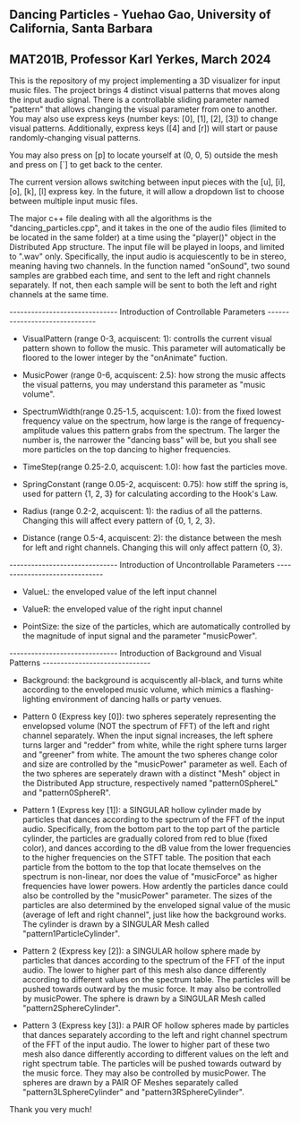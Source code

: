
## Dancing Particles - Yuehao Gao, University of California, Santa Barbara

## MAT201B, Professor Karl Yerkes, March 2024

This is the repository of my project implementing a 3D visualizer for input music files. The project brings 4 distinct visual patterns that moves along the input audio signal. There is a controllable sliding parameter named "pattern" that allows changing the visual parameter from one to another. You may also use express keys (number keys: [0], [1], [2], [3]) to change visual patterns. Additionally, express keys ([4] and [r]) will start or pause randomly-changing visual patterns.

You may also press on [p] to locate yourself at (0, 0, 5) outside the mesh and press on [`] to get back to the center.

The current version allows switching between input pieces with the [u], [i], [o], [k], [l] express key. In the future, it will allow a dropdown list to choose between multiple input music files.

The major c++ file dealing with all the algorithms is the "dancing_particles.cpp", and it takes in the one of the audio files (limited to be located in the same folder) at a time using the "player()" object in the Distributed App structure. The input file will be played in loops, and limited to ".wav" only. Specifically, the input audio is acquiescently to be in stereo, meaning having two channels. In the function named "onSound", two sound samples are grabbed each time, and sent to the left and right channels separately. If not, then each sample will be sent to both the left and right channels at the same time.

------------------------------ Introduction of Controllable Parameters ------------------------------
- VisualPattern (range 0-3, acquiscent: 1): controlls the current visual pattern shown to follow the music. This parameter will automatically be floored to the lower integer by the "onAnimate" fuction.

- MusicPower (range 0-6, acquiscent: 2.5): how strong the music affects the visual patterns, you may understand this parameter as "music volume".

- SpectrumWidth(range 0.25-1.5, acquiscent: 1.0): from the fixed lowest frequency value on the spectrum, how large is the range of frequency-amplitude values this pattern grabs from the spectrum. The larger the number is, the narrower the "dancing bass" will be, but you shall see more particles on the top dancing to higher frequencies.

- TimeStep(range 0.25-2.0, acquiscent: 1.0): how fast the particles move.

- SpringConstant (range 0.05-2, acquiscent: 0.75): how stiff the spring is, used for pattern {1, 2, 3} for calculating according to the Hook's Law.

- Radius (range 0.2-2, acquiscent: 1): the radius of all the patterns. Changing this will affect every pattern of {0, 1, 2, 3}.

- Distance (range 0.5-4, acquiscent: 2): the distance between the mesh for left and right channels. Changing this will only affect pattern {0, 3}.


------------------------------ Introduction of Uncontrollable Parameters ------------------------------
- ValueL: the enveloped value of the left input channel
  
- ValueR: the enveloped value of the right input channel
  
- PointSize: the size of the particles, which are automatically controlled by the magnitude of input signal and the parameter "musicPower".


------------------------------ Introduction of Background and Visual Patterns ------------------------------

- Background: the background is acquiscently all-black, and turns white according to the enveloped music volume, which mimics a flashing-lighting environment of dancing halls or party venues.

- Pattern 0 (Express key [0]): two spheres seperately representing the envelopsed volume (NOT the spectrum of FFT) of the left and right channel separately. When the input signal increases, the left sphere turns larger and "redder" from white, while the right sphere turns larger and "greener" from white. The amount the two spheres change color and size are controlled by the "musicPower" parameter as well. Each of the two spheres are seperately drawn with a distinct "Mesh" object in the Distributed App structure, respectively named "pattern0SphereL" and "pattern0SphereR". 

- Pattern 1 (Express key [1]): a SINGULAR hollow cylinder made by particles that dances according to the spectrum of the FFT of the input audio. Specifically, from the bottom part to the top part of the particle cylinder, the particles are gradually colored from red to blue (fixed color), and dances according to the dB value from the lower frequencies to the higher frequencies on the STFT table. The position that each particle from the bottom to the top that locate themselves on the spectrum is non-linear, nor does the value of "musicForce" as higher frequencies have lower powers. How ardently the particles dance could also be controlled by the "musicPower" parameter. The sizes of the particles are also determined by the enveloped signal value of the music (average of left and right channel", just like how the background works. The cylinder is drawn by a SINGULAR Mesh called "pattern1ParticleCylinder".

- Pattern 2 (Express key [2]): a SINGULAR hollow sphere made by particles that dances according to the spectrum of the FFT of the input audio. The lower to higher part of this mesh also dance differently according to different values on the spectrum table. The particles will be pushed towards outward by the music force. It may also be controlled by musicPower. The sphere is drawn by a SINGULAR Mesh called "pattern2SphereCylinder".
  
- Pattern 3 (Express key [3]): a PAIR OF hollow spheres made by particles that dances separately according to the left and right channel spectrum of the FFT of the input audio. The lower to higher part of these two mesh also dance differently according to different values on the left and right spectrum table. The particles will be pushed towards outward by the music force. They may also be controlled by musicPower. The spheres are drawn by a PAIR OF Meshes separately called "pattern3LSphereCylinder" and "pattern3RSphereCylinder".



Thank you very much!
